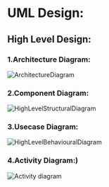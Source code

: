 # UML Design:

## High Level Design:

### 1.Architecture Diagram:

![ArchitectureDiagram](https://github.com/GENESIS2021Q1/sdlc-team-17/blob/main/2_Design/Architecture%20diagram.png)

### 2.Component Diagram:

![HighLevelStructuralDiagram](https://github.com/GENESIS2021Q1/sdlc-team-17/blob/main/2_Design/component%20diagram.png)

### 3.Usecase Diagram:
![HighLevelBehaviouralDiagram](https://github.com/GENESIS2021Q1/sdlc-team-17/blob/main/2_Design/Use%20case%20diagram.png)

### 4.Activity Diagram:)
![Activity diagram](https://github.com/GENESIS2021Q1/sdlc-team-17/blob/main/2_Design/activity%20diagram.png)

